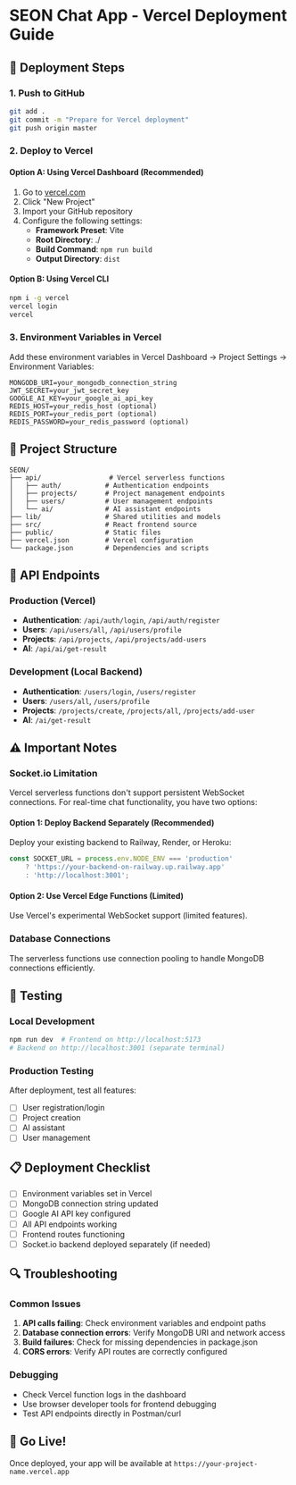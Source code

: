 # SEON Chat App - Vercel Deployment Guide

## 🚀 Deployment Steps

### 1. Push to GitHub
```bash
git add .
git commit -m "Prepare for Vercel deployment"
git push origin master
```

### 2. Deploy to Vercel

#### Option A: Using Vercel Dashboard (Recommended)
1. Go to [vercel.com](https://vercel.com)
2. Click "New Project"
3. Import your GitHub repository
4. Configure the following settings:
   - **Framework Preset**: Vite
   - **Root Directory**: ./
   - **Build Command**: `npm run build`
   - **Output Directory**: `dist`

#### Option B: Using Vercel CLI
```bash
npm i -g vercel
vercel login
vercel
```

### 3. Environment Variables in Vercel
Add these environment variables in Vercel Dashboard → Project Settings → Environment Variables:

```
MONGODB_URI=your_mongodb_connection_string
JWT_SECRET=your_jwt_secret_key
GOOGLE_AI_KEY=your_google_ai_api_key
REDIS_HOST=your_redis_host (optional)
REDIS_PORT=your_redis_port (optional)
REDIS_PASSWORD=your_redis_password (optional)
```

## 📁 Project Structure

```
SEON/
├── api/                 # Vercel serverless functions
│   ├── auth/           # Authentication endpoints
│   ├── projects/       # Project management endpoints
│   ├── users/          # User management endpoints
│   └── ai/             # AI assistant endpoints
├── lib/                # Shared utilities and models
├── src/                # React frontend source
├── public/             # Static files
├── vercel.json         # Vercel configuration
└── package.json        # Dependencies and scripts
```

## 🔧 API Endpoints

### Production (Vercel)
- **Authentication**: `/api/auth/login`, `/api/auth/register`
- **Users**: `/api/users/all`, `/api/users/profile`
- **Projects**: `/api/projects`, `/api/projects/add-users`
- **AI**: `/api/ai/get-result`

### Development (Local Backend)
- **Authentication**: `/users/login`, `/users/register`
- **Users**: `/users/all`, `/users/profile`
- **Projects**: `/projects/create`, `/projects/all`, `/projects/add-user`
- **AI**: `/ai/get-result`

## ⚠️ Important Notes

### Socket.io Limitation
Vercel serverless functions don't support persistent WebSocket connections. For real-time chat functionality, you have two options:

#### Option 1: Deploy Backend Separately (Recommended)
Deploy your existing backend to Railway, Render, or Heroku:
```javascript
const SOCKET_URL = process.env.NODE_ENV === 'production' 
    ? 'https://your-backend-on-railway.up.railway.app' 
    : 'http://localhost:3001';
```

#### Option 2: Use Vercel Edge Functions (Limited)
Use Vercel's experimental WebSocket support (limited features).

### Database Connections
The serverless functions use connection pooling to handle MongoDB connections efficiently.

## 🧪 Testing

### Local Development
```bash
npm run dev  # Frontend on http://localhost:5173
# Backend on http://localhost:3001 (separate terminal)
```

### Production Testing
After deployment, test all features:
- [ ] User registration/login
- [ ] Project creation
- [ ] AI assistant
- [ ] User management

## 📋 Deployment Checklist
- [ ] Environment variables set in Vercel
- [ ] MongoDB connection string updated
- [ ] Google AI API key configured
- [ ] All API endpoints working
- [ ] Frontend routes functioning
- [ ] Socket.io backend deployed separately (if needed)

## 🔍 Troubleshooting

### Common Issues
1. **API calls failing**: Check environment variables and endpoint paths
2. **Database connection errors**: Verify MongoDB URI and network access
3. **Build failures**: Check for missing dependencies in package.json
4. **CORS errors**: Verify API routes are correctly configured

### Debugging
- Check Vercel function logs in the dashboard
- Use browser developer tools for frontend debugging
- Test API endpoints directly in Postman/curl

## 🚀 Go Live!
Once deployed, your app will be available at `https://your-project-name.vercel.app`
